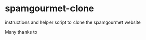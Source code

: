 # spamgourmet-clone
instructions and helper script to clone the spamgourmet website 

Many thanks to 
